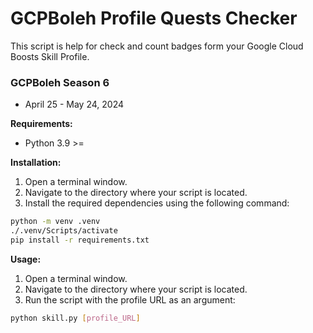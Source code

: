 # GCPBoleh Profile Quests Checker

This script is help for check and count badges form your Google Cloud Boosts Skill Profile.

### GCPBoleh Season 6
- April 25 - May 24, 2024

**Requirements:**

- Python 3.9 >=

**Installation:**

1. Open a terminal window.
2. Navigate to the directory where your script is located.
3. Install the required dependencies using the following command:

  ```bash
  python -m venv .venv
  ./.venv/Scripts/activate
  pip install -r requirements.txt
  ```
**Usage:**
1. Open a terminal window.
2. Navigate to the directory where your script is located.
3. Run the script with the profile URL as an argument:
  ```bash
  python skill.py [profile_URL]
  ```
